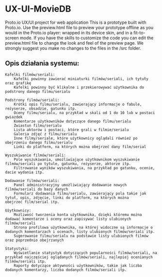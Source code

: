 # UX-UI-MovieDB
Proto.io UX/UI project for web application 
This is a prototype built with Proto.io.
Use the preview.html file to preview your prototype offline as you would in the Proto.io player: wrapped in its device skin, and in a fit-to-screen mode.
If you have the skills to customize the code you can edit the preview.html file to change the look and feel of the preview page.
We strongly suggest you make no changes to the files in the /src folder.

## Opis działania systemu:

    Kafelki filmów/seriali:
        Kafelki powinny zawierać miniaturki filmów/seriali, ich tytuły oraz grafikę
        Kafelki powinny być klikalne i przekierowywać użytkownika do podstrony danego filmu/serialu

    Podstrony filmów/seriali:
        Krótki opis filmu/serialu, zawierający informacje o fabule, reżyserze, obsadzie, gatunku itp.
        Oceny filmu/serialu, na przykład w skali od 1 do 10 lub w postaci gwiazdek
        Komentarze użytkowników dotyczące danego filmu/serialu
        Zwiastun filmu/serialu
        Lista aktorów i postaci, które grali w filmie/serialu
        Galeria zdjęć z filmu/serialu
        Inne filmy/seriale, które użytkownicy oglądali również po obejrzeniu danego filmu/serialu
        Linki do platform, na których można obejrzeć dany film/serial

    Wyszukiwanie filmów/seriali:
        Pole wyszukiwania, umożliwiające użytkownikom wyszukiwanie filmów/seriali po tytule, gatunku, reżyserze, aktorze itp.
        Filtrowanie wyników wyszukiwania, na przykład po gatunku, ocenie, dacie wydania itp.

    Dodawanie filmów/seriali:
        Panel administracyjny umożliwiający dodawanie nowych filmów/seriali do bazy danych
        Formularz dodawania filmu/serialu, zawierający pola takie jak tytuł, opis, zdjęcie, linki do platform, na których można       obejrzeć film/serial itp.

    Użytkownicy:
        Możliwość tworzenia konta użytkownika, dzięki któremu można dodawać komentarze i oceny oraz zapisywać listy ulubionych filmów/seriali
        Strona profilowa użytkownika, na której widoczne są informacje o dodanych komentarzach i ocenach, listy ulubionych filmów/seriali itp.
	    Sugerowanie filmu/serialu na podstawie listy ulubionych filmów oraz poprzednio obejrzanych

    Statystyki:
        Wyświetlanie statystyk dotyczących popularności filmów/seriali, na przykład najczęściej oglądanych filmów/seriali, najlepiej ocenianych filmów/seriali itp.
        Raporty dotyczące aktywności użytkowników, takie jak liczba dodanych komentarzy, liczba dodanych filmów/seriali itp.
